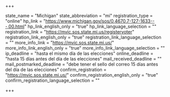 +++

state_name = "Michigan"
state_abbreviation = "mi"
registration_type = "online"
hp_link = "https://www.michigan.gov/sos/0,4670,7-127-1633---,00.html"
hp_link_english_only = "true"
hp_link_language_selection = ""
registration_link = "https://mvic.sos.state.mi.us/registervoter"
registration_link_english_only = "true"
registration_link_language_selection = ""
more_info_link = "https://mvic.sos.state.mi.us/"
more_info_link_english_only = "true"
more_info_link_language_selection = ""
ip_deadline = "hasta el mismo día de las elecciones"
online_deadline = "hasta 15 días antes del día de las elecciones"
mail_received_deadline = ""
mail_postmarked_deadline = "debe tener el sello del correo 15 días antes del día de las elecciones"
confirm_registration = "https://mvic.sos.state.mi.us/"
confirm_registration_english_only = "true"
confirm_registration_language_selection = ""

+++